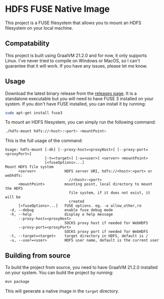 # HDFS FUSE Native Image

This project is a FUSE filesystem that allows you to mount an HDFS filesystem on your local machine.

## Compatability
This project is built using GraalVM 21.2.0 and for now, it only supports Linux. 
I've never tried to compile on Windows or MacOS, so I can't guarantee that it will work. If you have any issues, please let me know.

## Usage
Download the latest binary release from the [releases page](https://github.com/k3rnL/java-hdfs-fuse/releases).
It is a standalone executable but you will need to have FUSE 3 installed on your system.
If you don't have FUSE installed, you can install it by running:
```bash
sudo apt-get install fuse3
```

To mount an HDFS filesystem, you can simply run the following command:
```bash
./hdfs-mount hdfs://<host>:<port> <mountPoint>
```

This is the full usage of the command:
```
Usage: hdfs-mount [-dh] [--proxy-host=<proxyHost>] [--proxy-port=<proxyPort>]
                  [-t=<target>] [-u=<user>] <server> <mountPoint>
                  [<fuseOptions>...]
Mount HDFS file system
      <server>             HDFS server URI, hdfs://<host>:<port> or webhdfs:
                             //<host>:<port>
      <mountPoint>         mounting point, local directory to mount the HDFS
                             file system, if it does not exist, it will be
                             created
      [<fuseOptions>...]   FUSE options. eg. -o allow_other,ro
  -d, --debug              enable fuse debug mode
  -h, --help               display a help message
      --proxy-host=<proxyHost>
                           SOCKS proxy host if needed for WebHDFS
      --proxy-port=<proxyPort>
                           SOCKS proxy port if needed for WebHDFS
  -t, --target=<target>    target directory in HDFS, default is /
  -u, --user=<user>        HDFS user name, default is the current user

```

## Building from source
To build the project from source, you need to have GraalVM 21.2.0 installed on your system.
You can build the project by running:
```bash
mvn package
```

This will generate a native image in the `target` directory.